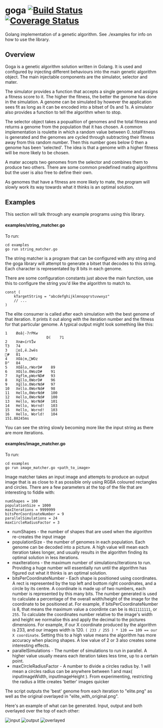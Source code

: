 # goga [![Build Status](https://travis-ci.org/tomcraven/goga.svg?branch=master)](https://travis-ci.org/tomcraven/goga) [![Coverage Status](https://coveralls.io/repos/tomcraven/goga/badge.svg?branch=master&service=github)](https://coveralls.io/github/tomcraven/goga?branch=master)

Golang implementation of a genetic algorithm. See ./examples for info on how to use the library.

## Overview
Goga is a genetic algorithm solution written in Golang. It is used and configured by injecting different behaviours into the main genetic algorithm object. The main injectable components are the simulator, selector and mater.

The simulator provides a function that accepts a single genome and assigns a fitness score to it. The higher the fitness, the better the genome has done in the simulation. A genome can be simulated by however the application sees fit as long as it can be encoded into a bitset of 0s and 1s. A simulator also provides a function to tell the algorithm when to stop.

The selector object takes a popualtion of genomes and the total fitness and returns a genome from the population that it has chosen. A common implementation is roulette in which a random value between 0..totalFitness is generated and the genomes are cycled through subtracting their fitness away from this random number. Then this number goes below 0 then a genome has been 'selected'. The idea is that a genome with a higher fitness will be more likely to be chosen.

A mater accepts two genomes from the selector and combines them to produce two others. There are some common predefined mating algorithms but the user is also free to define their own.

As genomes that have a fitness are more likely to mate, the program will slowly work its way towards what it thinks is an optimal solution.

## Examples
This section will talk through any example programs using this library.

#### examples/string_matcher.go
To run:
```
cd examples
go run string_matcher.go
```

The string matcher is a program that can be configured with any string and the goga library will attempt to generate a bitset that decodes to this string. Each character is representated by 8 bits in each genome.

There are some configuration constants just above the main function, use this to configure the string you'd like the algorithm to match to.
```
const (
	kTargetString = "abcdefghijklmnopqrstuvwxyz"
	// ...
)
```

The elite consumer is called after each simulation with the best genome of that iteration. It prints it out along with the iteration number and the fitness for that particular genome. A typical output might look something like this:
```
1 	 Øoâ|-7rPKw
                   D( 	 71
2 	 Xnæ=írVÏw
T3 	 74
3 	 oî,ë.2wës
# 	 81
4 	 XOà|m,WOz
D" 	 84
5 	 XOålo,rWorD# 	 89
6 	 XOìlo.0WozD# 	 91
7 	 Xgflm,pWorND# 	 93
8 	 Xgllo,0WorD# 	 96
9 	 Xgllo.0WorNd# 	 97
10 	 Xello.0WorNd# 	 98
11 	 Hello,0WorNd# 	 100
12 	 Hello,0WorNd# 	 100
13 	 Hello, WorNd# 	 101
14 	 Hello, Wornd! 	 103
15 	 Hello, Wornd! 	 103
16 	 Hello, World! 	 104
151.88245ms
```
You can see the string slowly becoming more like the input string as there are more iterations.

#### examples/image_matcher.go
To run:
```
cd examples
go run image_matcher.go <path_to_image>
```

Image matcher takes an input image and attempts to produce an output image that is as close to it as possible only using RGBA coloured rectangles and circles. There are a few parameters at the top of the file that are interesting to fiddle with:
```
numShapes = 100
populationSize = 1000
maxIterations = 9999999
bitsPerCoordinateNumber = 9
parallelSimulations = 24
maxCircleRadiusFactor = 3
```
* numShapes - the number of shapes that are used when the algorithm re-creates the input image
* populationSize - the number of genomes in each population. Each genome can be decoded into a picture. A high value will mean each iteration takes longer, and usually results in the algorithm finding its optimal solution in less iterations.
* maxIterations - the maximum number of simulations/iterations to run. Providing a huge number will essentially run until the algorithm has figured out what it thinks is an optimal solution.
* bitsPerCoordinateNumber - Each shape is positioned using coordinates. A rect is represented by the top left and bottom right coordinates, and a circle by its centre. A coordinate is made up of two numbers, each number is represented by this many bits. The number generated is used to calculate a percentage of the overall width/height of the image for the coordinate to be positioned at. For example, if bitsPerCoordinateNumber is 8, that means the maximum value a coordinte can be is ```0b11111111```, or ```255```. To calculate the coordinates number relative to the image's width and height we normalise this and apply the decimal to the pictures dimensions. For example, if our X coordinate produced by the algorithm is 233, and our images width is 120. ```( 233 / 255 ) * 120 == 109 == our X coordinate```. Setting this to a high value means the algorithm has more accuracy when placing shapes. A low value of 2 or 3 also creates some interesting effects.
* parallelSimulations - The number of simulations to run in parallel. A higher value usually means each iteration takes less time, up to a certain point.
* maxCircleRadiusFactor - A number to divide a circles radius by. 1 will mean a circles radius can be anywhere between 1 and max( inputImageWidth, inputImageHeight ). From experimenting, restricting the radius a little creates 'better' images quicker

The script outputs the 'best' genome from each iteration to "elite.png" as well as the original overlayed in "elite_with_original.png".

Here's an example of what can be generated. Input, output and both overlayed over the top of each other:

![input](https://cloud.githubusercontent.com/assets/5236109/10744734/01031bda-7c34-11e5-94ab-795afba114c1.gif)
![output](https://cloud.githubusercontent.com/assets/5236109/10744673/97a7aea8-7c33-11e5-8cfe-ea66489d8d9c.png)
![overlayed](https://cloud.githubusercontent.com/assets/5236109/10744674/9ad23fa8-7c33-11e5-88d9-aff565cca6c4.png)